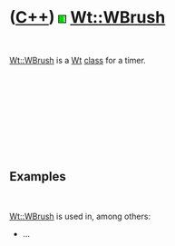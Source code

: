 



 

 

 

 

 

([C++](Cpp.md)) ![Wt](PicWt.png) [Wt::WBrush](CppWBrush.md)
=============================================================

 

[Wt::WBrush](CppWBrush.md) is a [Wt](CppWt.md) [class](CppClass.htm)
for a timer.

 

 

 

 

 

Examples
--------

 

[Wt::WBrush](CppWBrush.md) is used in, among others:

-   ...

 

 

 

 

 





 



